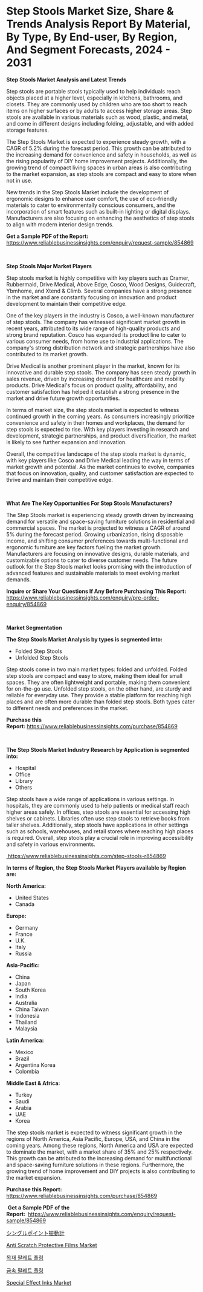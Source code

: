 <p><h1>Step Stools Market Size, Share & Trends Analysis Report By Material, By Type, By End-user, By Region, And Segment Forecasts, 2024 - 2031</h1></p><p><strong>Step Stools Market Analysis and Latest Trends</strong></p>
<p><p>Step stools are portable stools typically used to help individuals reach objects placed at a higher level, especially in kitchens, bathrooms, and closets. They are commonly used by children who are too short to reach items on higher surfaces or by adults to access higher storage areas. Step stools are available in various materials such as wood, plastic, and metal, and come in different designs including folding, adjustable, and with added storage features.</p><p>The Step Stools Market is expected to experience steady growth, with a CAGR of 5.2% during the forecast period. This growth can be attributed to the increasing demand for convenience and safety in households, as well as the rising popularity of DIY home improvement projects. Additionally, the growing trend of compact living spaces in urban areas is also contributing to the market expansion, as step stools are compact and easy to store when not in use.</p><p>New trends in the Step Stools Market include the development of ergonomic designs to enhance user comfort, the use of eco-friendly materials to cater to environmentally conscious consumers, and the incorporation of smart features such as built-in lighting or digital displays. Manufacturers are also focusing on enhancing the aesthetics of step stools to align with modern interior design trends.</p></p>
<p><strong>Get a Sample PDF of the Report:&nbsp;</strong> <a href="https://www.reliablebusinessinsights.com/enquiry/request-sample/854869">https://www.reliablebusinessinsights.com/enquiry/request-sample/854869</a></p>
<p>&nbsp;</p>
<p><strong>Step Stools Major Market Players</strong></p>
<p><p>Step stools market is highly competitive with key players such as Cramer, Rubbermaid, Drive Medical, Above Edge, Cosco, Wood Designs, Guidecraft, Ybmhome, and Xtend & Climb. Several companies have a strong presence in the market and are constantly focusing on innovation and product development to maintain their competitive edge.</p><p>One of the key players in the industry is Cosco, a well-known manufacturer of step stools. The company has witnessed significant market growth in recent years, attributed to its wide range of high-quality products and strong brand reputation. Cosco has expanded its product line to cater to various consumer needs, from home use to industrial applications. The company's strong distribution network and strategic partnerships have also contributed to its market growth.</p><p>Drive Medical is another prominent player in the market, known for its innovative and durable step stools. The company has seen steady growth in sales revenue, driven by increasing demand for healthcare and mobility products. Drive Medical's focus on product quality, affordability, and customer satisfaction has helped it establish a strong presence in the market and drive future growth opportunities.</p><p>In terms of market size, the step stools market is expected to witness continued growth in the coming years. As consumers increasingly prioritize convenience and safety in their homes and workplaces, the demand for step stools is expected to rise. With key players investing in research and development, strategic partnerships, and product diversification, the market is likely to see further expansion and innovation.</p><p>Overall, the competitive landscape of the step stools market is dynamic, with key players like Cosco and Drive Medical leading the way in terms of market growth and potential. As the market continues to evolve, companies that focus on innovation, quality, and customer satisfaction are expected to thrive and maintain their competitive edge.</p></p>
<p>&nbsp;</p>
<p><strong>What Are The Key Opportunities For Step Stools Manufacturers?</strong></p>
<p><p>The Step Stools market is experiencing steady growth driven by increasing demand for versatile and space-saving furniture solutions in residential and commercial spaces. The market is projected to witness a CAGR of around 5% during the forecast period. Growing urbanization, rising disposable income, and shifting consumer preferences towards multi-functional and ergonomic furniture are key factors fueling the market growth. Manufacturers are focusing on innovative designs, durable materials, and customizable options to cater to diverse customer needs. The future outlook for the Step Stools market looks promising with the introduction of advanced features and sustainable materials to meet evolving market demands.</p></p>
<p><strong>Inquire or Share Your Questions If Any Before Purchasing This Report:</strong> <a href="https://www.reliablebusinessinsights.com/enquiry/pre-order-enquiry/854869">https://www.reliablebusinessinsights.com/enquiry/pre-order-enquiry/854869</a></p>
<p>&nbsp;</p>
<p><strong>Market Segmentation</strong></p>
<p><strong>The Step Stools Market Analysis by types is segmented into:</strong></p>
<p><ul><li>Folded Step Stools</li><li>Unfolded Step Stools</li></ul></p>
<p><p>Step stools come in two main market types: folded and unfolded. Folded step stools are compact and easy to store, making them ideal for small spaces. They are often lightweight and portable, making them convenient for on-the-go use. Unfolded step stools, on the other hand, are sturdy and reliable for everyday use. They provide a stable platform for reaching high places and are often more durable than folded step stools. Both types cater to different needs and preferences in the market.</p></p>
<p><strong>Purchase this Report:&nbsp;</strong><a href="https://www.reliablebusinessinsights.com/purchase/854869">https://www.reliablebusinessinsights.com/purchase/854869</a></p>
<p>&nbsp;</p>
<p><strong>The Step Stools Market Industry Research by Application is segmented into:</strong></p>
<p><ul><li>Hospital</li><li>Office</li><li>Library</li><li>Others</li></ul></p>
<p><p>Step stools have a wide range of applications in various settings. In hospitals, they are commonly used to help patients or medical staff reach higher areas safely. In offices, step stools are essential for accessing high shelves or cabinets. Libraries often use step stools to retrieve books from taller shelves. Additionally, step stools have applications in other settings such as schools, warehouses, and retail stores where reaching high places is required. Overall, step stools play a crucial role in improving accessibility and safety in various environments.</p></p>
<p><a href="https://www.reliablebusinessinsights.com/step-stools-r854869">&nbsp;https://www.reliablebusinessinsights.com/step-stools-r854869</a></p>
<p><strong>In terms of Region, the Step Stools Market Players available by Region are:</strong></p>
<p>
    <p> <strong> North America: </strong>
        <ul>
            <li>United States</li>
            <li>Canada</li>
        </ul>
        </p> 
    <p> <strong> Europe: </strong>
        <ul>
            <li>Germany</li>
            <li>France</li>
            <li>U.K.</li>
            <li>Italy</li>
            <li>Russia</li>
        </ul>
        </p> 
    <p> <strong> Asia-Pacific: </strong>
        <ul>
            <li>China</li>
            <li>Japan</li>
            <li>South Korea</li>
            <li>India</li>
            <li>Australia</li>
            <li>China Taiwan</li>
            <li>Indonesia</li>
            <li>Thailand</li>
            <li>Malaysia</li>
        </ul>
        </p> 
    <p> <strong> Latin America: </strong>
        <ul>
            <li>Mexico</li>
            <li>Brazil</li>
            <li>Argentina Korea</li>
            <li>Colombia</li>
        </ul>
        </p> 
    <p> <strong> Middle East & Africa: </strong>
        <ul>
            <li>Turkey</li>
            <li>Saudi</li>
            <li>Arabia</li>
            <li>UAE</li>
            <li>Korea</li>
        </ul>
    </p>
    </p>
<p><p>The step stools market is expected to witness significant growth in the regions of North America, Asia Pacific, Europe, USA, and China in the coming years. Among these regions, North America and USA are expected to dominate the market, with a market share of 35% and 25% respectively. This growth can be attributed to the increasing demand for multifunctional and space-saving furniture solutions in these regions. Furthermore, the growing trend of home improvement and DIY projects is also contributing to the market expansion.</p></p>
<p><strong>Purchase this Report: </strong><a href="https://www.reliablebusinessinsights.com/purchase/854869">https://www.reliablebusinessinsights.com/purchase/854869</a></p>
<p>&nbsp;<strong>Get a Sample PDF of the Report:&nbsp;&nbsp;</strong><a href="https://www.reliablebusinessinsights.com/enquiry/request-sample/854869">https://www.reliablebusinessinsights.com/enquiry/request-sample/854869</a></p>
<p><strong></strong></p>
<p><p><a href="https://github.com/xemfu2379520/Market-Research-Report-List-2/blob/main/3106030139860.md">シングルポイント振動計</a></p><p><a href="https://github.com/qrkceaah30/Market-Research-Report-List-1/blob/main/anti-scratch-protective-films-market.md">Anti Scratch Protective Films Market</a></p><p><a href="https://github.com/rrmadityapu/Market-Research-Report-List-1/blob/main/2165248147774.md">목재 팔레트 풀링</a></p><p><a href="https://github.com/vanessagrant665567/Market-Research-Report-List-1/blob/main/2944071147773.md">금속 팔레트 풀링</a></p><p><a href="https://github.com/lsapaaep8/Market-Research-Report-List-1/blob/main/special-effect-inks-market.md">Special Effect Inks Market</a></p></p>
